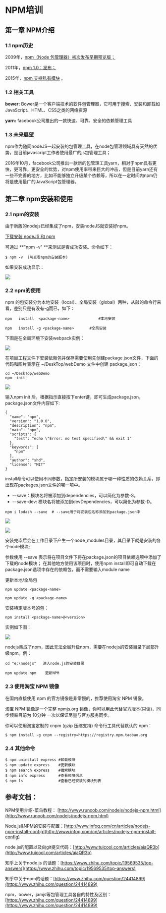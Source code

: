 # NPM培训

## 第一章 NPM介绍

### 1.1 npm历史 

2009年，[npm（Node 包管理器）初次发布早期预览版；](https://groups.google.com/forum/?hl=en#!topic/nodejs/erDWyS4xPw8)

2011年，[npm 1.0：发布；](https://nodejs.org/en/blog/npm/npm-1-0-released/)

2015年，[npm 支持私有模块](https://www.npmjs.com/private-modules) 。
### 1.2 相关工具

**bower:** Bower是一个客户端技术的软件包管理器，它可用于搜索、安装和卸载如JavaScript、HTML、CSS之类的网络资源

**yarn:** facebook公司推出的一款快速、可靠、安全的依赖管理工具

### 1.3 未来展望

npm作为随同nodeJS一起安装的包管理工具，在node包管理领域具有天然的优势，是目前javascript工作者使用最广的js包管理工具；

2016年10月，facebook公司推出一款新的包管理工具yarn，相对于npm具有更快，更可靠，更安全的优势，对npm使用率带来巨大的冲击，但是目前yarn还有一些不完善的地方，比如不能够独立升级某个依赖等，所以在一定时间内npm仍将是使用最广的JavaScript包管理器。

## 第二章 npm安装和使用

### 2.1 npm的安装

由于新版的nodejs已经集成了npm，安装nodeJS就安装好npm。

[下载安装 nodeJS 和 npm](https://nodejs.org/en/) 

可通过 **"npm -v" **来测试是否成功安装。命令如下：

`$ npm -v  (可查看npm的安装版本)`

如果安装成功显示：

![](/assets/npmversion.png)

### 2.2 npm的使用

npm 的包安装分为本地安装（local）、全局安装（global）两种，从敲的命令行来看，差别只是有没有-g而已，如下：

```
npm   install  <package-name>             #本地安装

npm   install -g <package-name>       #全局安装
```

下图是在全局环境下安装webpack实例：

![](/assets/npminstallwebpack.png)

在项目工程文件下安装依赖包并保存需要使用先创建package.json文件，下面的代码和图片表示在 ~/DeskTop/webDemo 文件中创建 package.json：

```
cd ~/DeskTop/webDemo
npm -init
```

![](/assets/npminit.png)

输入npm init 后，根据指示直接按下enter键，即可生成package.json，package.json文件内容如下:

```
{
  "name": "npm",
  "version": "1.0.0",
  "description": "npm",
  "main": "npm",
  "scripts": {
    "test": "echo \"Error: no test specified\" && exit 1"
  },
  "keywords": [
    "npm"
  ],
  "author": "shd",
  "license": "MIT"
}
```
install命令可以使用不同参数，指定所安装的模块属于哪一种性质的依赖关系，即出现在packages.json文件的哪一项中。
- –-save：模块名将被添加到dependencies，可以简化为参数-S。
- –-save-dev: 模块名将被添加到devDependencies，可以简化为参数-D。

```
npm i lodash --save  # --save用于将安装包名称添加到package.json中
```
![](/assets/npminstalllodash.png)

![](/assets/packagelodash.png)

安装完毕后会在工作目录下产生一个node\_modules目录，其目录下就是安装的各个node模块;

参数使用 --save 表示将在项目文件下将在package.json的项目依赖选项中添加了下载的node模块；
在其他地方使用该项目时，使用npm install即可自动下载在package.json选项中存在的依赖包，而不需要输入module name

更新本地/全局包

```
npm update <package-name>

npm update -g <package-name>
```

安装特定版本号的包：

```
npm install <package-name>@<version>
```
实例如下图：

![](/assets/sureversion.png)

nodejs集成了npm，因此无法全局升级npm，需要在nodejs的安装目录下局部升级npm。例：

`cd "e:\nodejs"   进入node.js的安装目录`

`npm update npm    更新NPM`


### 2.3 使用淘宝 NPM 镜像

在国内直接使用 npm 的官方镜像是非常慢的，推荐使用淘宝 NPM 镜像。

淘宝 NPM 镜像是一个完整 npmjs.org 镜像，你可以用此代替官方版本\(只读\)，同步频率目前为 10分钟 一次以保证尽量与官方服务同步。

你可以使用淘宝定制的 cnpm \(gzip 压缩支持\) 命令行工具代替默认的 npm：

`$ npm install -g cnpm --registry=https://registry.npm.taobao.org`

### 2.4 其他命令

```
$ npm uninstall express #卸载模块
$ npm update express    #更新模块
$ npm search express    #搜索模块
$ npm info express      #查看模块信息
$ npm ls                #查看已经安装的模块列表

```

## 参考文档：

NPM使用介绍-菜鸟教程： [http://www.runoob.com/nodejs/nodejs-npm.html](http://www.runoob.com/nodejs/nodejs-npm.html)

Node.js&NPM的安装与配置：[http://www.infoq.com/cn/articles/nodejs-npm-install-config](http://www.infoq.com/cn/articles/nodejs-npm-install-config)

node.js的配置以及向git提交代码：[http://www.tuicool.com/articles/aiaQR3b](http://www.tuicool.com/articles/aiaQR3b)

知乎上关于node.js 的话题：[https://www.zhihu.com/topic/19569535/top-answers](https://www.zhihu.com/topic/19569535/top-answers)

知乎中关于npm的话题：[https://www.zhihu.com/question/24414899](https://www.zhihu.com/question/24414899)

npm，bower，jamjs等包管理工具各自的特性及区别：[https://www.zhihu.com/question/24414899](https://www.zhihu.com/question/24414899)

